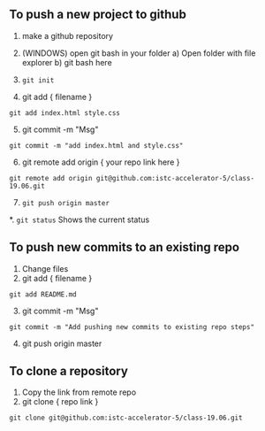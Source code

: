## To push a new project to github

1. make a github repository
2. (WINDOWS) open git bash in your folder
  a) Open folder with file explorer
  b) git bash here

3. `git init`
4. git add { filename }

  `git add index.html style.css`

5. git commit -m "Msg"

  `git commit -m "add index.html and style.css"`

6. git remote add origin { your repo link here }

  `git remote add origin git@github.com:istc-accelerator-5/class-19.06.git`

7. `git push origin master`

*. `git status`
  Shows the current status

## To push new commits to an existing repo

1. Change files
2. git add { filename }

  `git add README.md`

3. git commit -m "Msg"

  `git commit -m "Add pushing new commits to existing repo steps"`

4. git push origin master

## To clone a repository

1. Copy the link from remote repo
2. git clone { repo link }

 `git clone git@github.com:istc-accelerator-5/class-19.06.git`